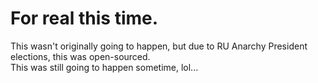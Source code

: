 #  For real this time.

This wasn't originally going to happen, but due to RU Anarchy President elections, this was open-sourced. <br>
This was still going to happen sometime, lol...
